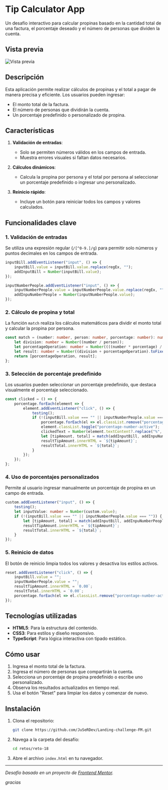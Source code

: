 
# Tip Calculator App

Un desafío interactivo para calcular propinas basado en la cantidad total de una factura, el porcentaje deseado y el número de personas que dividen la cuenta.

## Vista previa

![Vista previa](./tip-calculator-app-main/design/desktop-design-empty.jpg)

## Descripción

Esta aplicación permite realizar cálculos de propinas y el total a pagar de manera precisa y eficiente. Los usuarios pueden ingresar:
- El monto total de la factura.
- El número de personas que dividirán la cuenta.
- Un porcentaje predefinido o personalizado de propina.

## Características

1. **Validación de entradas**:  
   - Solo se permiten números válidos en los campos de entrada.
   - Muestra errores visuales si faltan datos necesarios.

2. **Cálculos dinámicos**:  
   - Calcula la propina por persona y el total por persona al seleccionar un porcentaje predefinido o ingresar uno personalizado.

3. **Reinicio rápido**:  
   - Incluye un botón para reiniciar todos los campos y valores calculados.

## Funcionalidades clave

### 1. Validación de entradas
Se utiliza una expresión regular (`/[^0-9.]/g`) para permitir solo números y puntos decimales en los campos de entrada.

```typescript
inputBill.addEventListener("input", () => {
    inputBill.value = inputBill.value.replace(regEx, "");
    addInputBill = Number(inputBill.value);
});

inputNumberPeople.addEventListener("input", () => {
    inputNumberPeople.value = inputNumberPeople.value.replace(regEx, "");
    addInpuNumberPeople = Number(inputNumberPeople.value);
});
```

### 2. Cálculo de propina y total
La función `match` realiza los cálculos matemáticos para dividir el monto total y calcular la propina por persona.

```typescript
const match = (number: number, person: number, porcentage: number): number[] => {
    let division: number = Number((number / person));
    let porcentageOperation: number = Number((((number * porcentage) / 100) / person).toFixed(2));
    let result: number = Number((division + porcentageOperation).toFixed(2));
    return [porcentageOperation, result];
};
```

### 3. Selección de porcentaje predefinido
Los usuarios pueden seleccionar un porcentaje predefinido, que destaca visualmente el porcentaje seleccionado.

```typescript
const clicked = () => {
    porcentage.forEach(element => {
        element.addEventListener("click", () => {
            testing();
            if (!(inputBill.value === "" || inputNumberPeople.value === "")) {
                porcentage.forEach(el => el.classList.remove("porcentage-number-active"));
                element.classList.toggle("porcentage-number-active");
                clickedText = Number(element.textContent?.replace("%", ""));
                let [tipAmount, total] = match(addInputBill, addInpuNumberPeople, clickedText);
                resultTipAmount.innerHTML = `${tipAmount}`;
                resultTotal.innerHTML = `${total}`;
            }
        });
    });
};
```

### 4. Uso de porcentajes personalizados
Permite al usuario ingresar manualmente un porcentaje de propina en un campo de entrada.

```typescript
custom.addEventListener("input", () => {
    testing();
    let inputValue: number = Number(custom.value);
    if (!(inputBill.value === "" || inputNumberPeople.value === "")) {
        let [tipAmount, total] = match(addInputBill, addInpuNumberPeople, inputValue);
        resultTipAmount.innerHTML = `${tipAmount}`;
        resultTotal.innerHTML = `${total}`;
    }
});
```

### 5. Reinicio de datos
El botón de reinicio limpia todos los valores y desactiva los estilos activos.

```typescript
reset.addEventListener("click", () => {
    inputBill.value = "";
    inputNumberPeople.value = "";
    resultTipAmount.innerHTML = `0.00`;
    resultTotal.innerHTML = `0.00`;
    porcentage.forEach(el => el.classList.remove("porcentage-number-active"));
});
```

## Tecnologías utilizadas
- **HTML5**: Para la estructura del contenido.
- **CSS3**: Para estilos y diseño responsivo.
- **TypeScript**: Para lógica interactiva con tipado estático.

## Cómo usar
1. Ingresa el monto total de la factura.
2. Ingresa el número de personas que compartirán la cuenta.
3. Selecciona un porcentaje de propina predefinido o escribe uno personalizado.
4. Observa los resultados actualizados en tiempo real.
5. Usa el botón "Reset" para limpiar los datos y comenzar de nuevo.

## Instalación
1. Clona el repositorio:  
   ```bash
   git clone https://github.com/JuSeRDev/Landing-challenge-FM.git
   ```
2. Navega a la carpeta del desafío:  
   ```bash
   cd retos/reto-18
   ```
3. Abre el archivo `index.html` en tu navegador.
---

_Desafío basado en un proyecto de [Frontend Mentor](https://www.frontendmentor.io/)._

*gracias*
